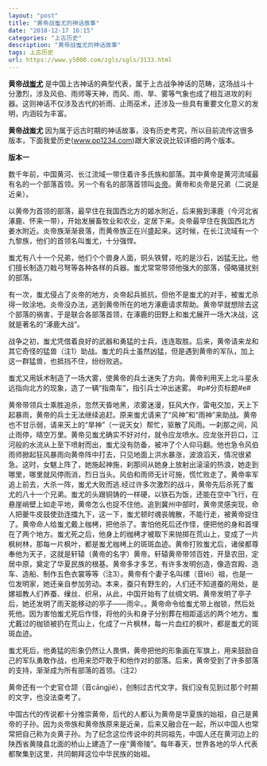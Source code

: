 ```yaml
---
layout: "post"
title: "黄帝战蚩尤的神话故事"
date: "2018-12-17 16:15"
categories: "上古历史"
description: "黄帝战蚩尤的神话故事"
tags: 上古历史
url: https://www.y5000.com/zgls/sgls/3133.html
---
```






**黄帝战[蚩尤](https://www.52lishi.com/t/chiyou/)**
是中国上古神话的典型代表，属于上古战争神话的范畴，这场战斗十分激烈，涉及风伯、雨师等天神，而风、雨、旱、雾等气象也成了相互进攻的利器。这则神话不仅涉及古代的祈雨、止雨巫术，还涉及一些具有重要文化意义的发明，内涵较为丰富。

**黄帝战蚩尤**
因为属于远古时期的神话故事，没有历史考究，所以目前流传这很多版本，下面我爱历史(www.pp1234.com)跟大家说说比较详细的两个版本。

**版本一**

数千年前，中国黄河、长江流域一带住着许多氏族和部落。其中黄帝是黄河流域最有名的一个部落首领。另一个有名的部落首领叫[炎帝](https://www.52lishi.com/t/yandi/)。黄帝和炎帝是兄弟（二说是近亲）。  
  
以黄帝为首领的部落，最早住在我国西北方的姬水附近，后来搬到涿鹿（今河北省涿鹿、怀来一带），开始发展畜牧业和农业，定居下来。炎帝最早住在我国西北方姜水附近。炎帝族渐渐衰落，而黄帝族正在兴盛起来。这时候，在长江流域有一个九黎族，他们的首领名叫蚩尤，十分强悍。  
  
蚩尤有八十一个兄弟，他们个个兽身人面，铜头铁臂，吃的是沙石，凶猛无比。他们擅长制造刀戟弓弩等各种各样的兵器。蚩尤常常带领他强大的部落，侵略骚扰别的部落。  
  
有一次，蚩尤侵占了炎帝的地方，炎帝起兵抵抗，但他不是蚩尤的对手，被蚩尤杀得一败涂地。炎帝没办法，逃到黄帝所在的地方涿鹿请求帮助。黄帝早就想除去这个部落的祸害，于是联合各部落首领，在涿鹿的田野上和蚩尤展开一场大决战，这就是著名的“涿鹿大战”。  
  
战争之初，蚩尤凭借着良好的武器和勇猛的士兵，连连取胜。后来，黄帝请来龙和其它奇怪的猛兽（注1）助战。蚩尤的兵士虽然凶猛，但是遇到黄帝的军队，加上这一群猛兽，也抵挡不住，纷纷败逃。  
  
蚩尤又用妖术制造了一场大雾，使黄帝的兵士迷失了方向。黄帝利用天上北斗星永远指向北方的现象，造了一辆“指南车”，指引兵士冲出迷雾。 #p#分页标题#e#  
  
黄帝带领兵士乘胜追杀，忽然天昏地黑，浓雾迷漫，狂风大作，雷电交加，天上下起暴雨，黄帝的兵士无法继续追赶。原来蚩尤请来了“风神”和“雨神”来助战。黄帝也不甘示弱，请来天上的“旱神”（一说天女）帮忙，驱散了风雨。一刹那之间，风止雨停，晴空万里。黄帝见蚩尤确实不好对付，就令应龙喷水。应龙张开巨口，江河般的水流从上至下喷射而出，蚩尤没有防备，被冲了个人仰马翻。他也急令风伯雨师掀起狂风暴雨向黄帝阵中打去，只见地面上洪水暴涨，波浪滔天，情况很紧急。这时，女魃上阵了，她施起神施，刹那间从她身上放射出滚滚的热浪，她走到哪里，哪里就风停雨消，烈日当头。风伯和雨师无计可施，慌忙败走了。黄帝率军追上前去，大杀一阵，蚩尤大败而逃.经过许多次激烈的战斗，黄帝先后杀死了蚩尤的八十一个兄弟。蚩尤的头跟铜铸的一样硬，以铁石为饭，还能在空中飞行，在悬崖峭壁上如走平地，黄帝怎么也捉不住他。追到冀州中部时，黄帝灵感突现，命人把夔牛皮鼓使劲连擂九下，这一下，蚩尤顿时魂丧魄散，不能行走，被黄帝捉住了。黄帝命人给蚩尤戴上枷栲，把他杀了。害怕他死后还作怪，便把他的身和首埋在了两个地方。蚩尤死之后，他身上的枷栲才被取下来抛掷在荒山上，变成了一片枫树林，那每一片枫叶，都是蚩尤枷栲上的斑斑血迹。黄帝打败蚩尤后，诸侯都尊奉他为天子，这就是轩辕（黄帝的名字）黄帝。轩辕黄帝带领百姓，开垦农田，定居中原，奠定了华夏民族的根基。黄帝多才多艺，有许多发明创造，像造宫殿、造车、造船、制作五色衣裳等等（注3）。黄帝有个妻子名叫缧（音léi）祖，也是一位发明家，她还亲自参加劳动。本来，蚕只有野生的，人们还不知道蚕的用处，是嫘祖教人们养蚕、缫丝、织帛，从此，中国开始有了丝绸文明。黄帝发明了亭子后，她还发明了雨天能移动的亭子——雨伞。。黄帝命令给蚩尤带上枷锁，然后处死他。因为害怕蚩尤死后作怪，将他的头和身子分别葬在相距遥远的两个地方。蚩尤戴过的枷锁被扔在荒山上，化成了一片枫林，每一片血红的枫叶，都是蚩尤的斑斑血迹。  
  
蚩尤死后，他勇猛的形象仍然让人畏惧，黄帝把他的形象画在军旗上，用来鼓励自己的军队勇敢作战，也用来恐吓敢于和他作对的部落。后来，黄帝受到了许多部落的支持，渐渐成为所有部落的首领。（注2）  
  
黄帝还有一个史官仓颉（音cāngjié），创制过古代文字。我们没有见到过那个时期的文字，也没法查考了。  
  
中国古代的传说都十分推崇黄帝，后代的人都认为黄帝是华夏族的始祖，自己是黄帝的子孙。因为炎帝族和黄帝族原来是近亲，后来又融合在一起，所以中国人也常常把自己称为炎黄子孙。为了纪念这位传说中的共同祖先，中国人还在黄河边上的陕西省黄陵县北面的桥山上建造了一座“黄帝陵”。每年春天，世界各地的华人代表都聚集到这里，共同朝拜这位中华民族的始祖。
